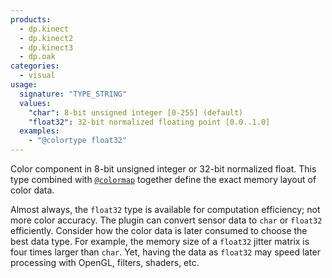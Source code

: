 ```yaml
---
products:
  - dp.kinect
  - dp.kinect2
  - dp.kinect3
  - dp.oak
categories:
  - visual
usage:
  signature: "TYPE_STRING"
  values:
    "char": 8-bit unsigned integer [0-255] (default)
    "float32": 32-bit normalized floating point [0.0..1.0]
  examples:
    - "@colortype float32"
---
```


Color component in 8-bit unsigned integer or 32-bit normalized float.
This type combined with [`@colormap`](colormap.md) together define the exact memory
layout of color data.

Almost always, the `float32` type is available for computation efficiency; not more
color accuracy. The plugin can convert sensor data to `char` or `float32` efficiently.
Consider how the color data is later consumed to choose the best data type. For example,
the memory size of a `float32` jitter matrix is four times larger than `char`. Yet,
having the data as `float32` may speed later processing with OpenGL, filters, shaders, etc.
